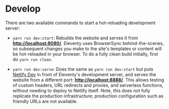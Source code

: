 # Develop

There are two available commands to start a hot-reloading development server:

- `yarn run dev:start`: Rebuilds the website and serves it from **[http://localhost:8080/](http://localhost:8080/)**. Eleventy uses BrowserSync behind-the-scenes, so subsequent changes you make to the site's templates or content will be hot-reloaded in your browser. To do a fully clean build initially, first do `yarn run clean`.

- `yarn run dev:serve`: Does the same as `yarn run dev:start` but puts [Netlify Dev](https://www.netlify.com/products/dev/) in front of Eleventy's development server, and serves the website from a different port: **[http://localhost:8888/](http://localhost:8888/)**. This allows testing of custom headers, URL redirects and proxies, and serverless functions, without needing to deploy to Netlify itself. Note, this does not fully replicate the production infrastructure; production configuration such as friendly URLs are not available.
